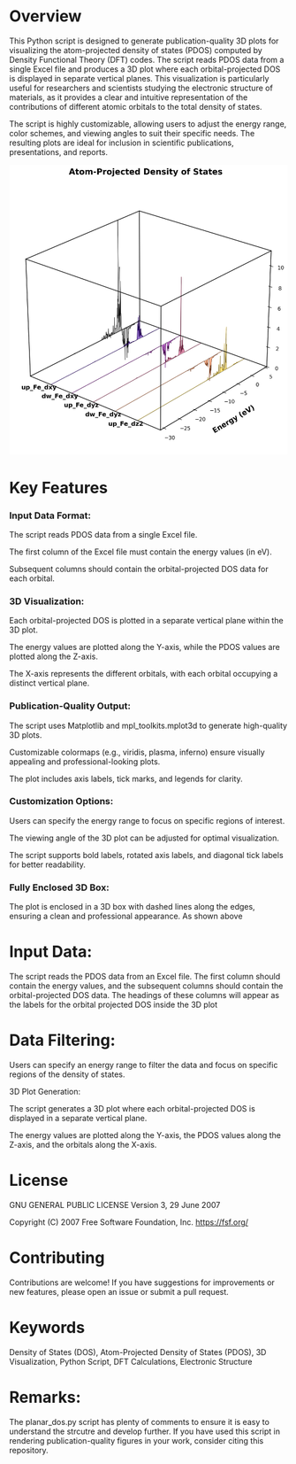 # Overview
This Python script is designed to generate publication-quality 3D plots for visualizing the atom-projected density of states (PDOS) computed by Density Functional Theory (DFT) codes. The script reads PDOS data from a single Excel file and produces a 3D plot where each orbital-projected DOS is displayed in separate vertical planes. This visualization is particularly useful for researchers and scientists studying the electronic structure of materials, as it provides a clear and intuitive representation of the contributions of different atomic orbitals to the total density of states.

The script is highly customizable, allowing users to adjust the energy range, color schemes, and viewing angles to suit their specific needs. The resulting plots are ideal for inclusion in scientific publications, presentations, and reports.

![screenshot](https://github.com/FarhanNoor02/planar_dos/blob/main/dos_trial.png)

# Key Features

### Input Data Format:

The script reads PDOS data from a single Excel file.

The first column of the Excel file must contain the energy values (in eV).

Subsequent columns should contain the orbital-projected DOS data for each orbital.

### 3D Visualization:

Each orbital-projected DOS is plotted in a separate vertical plane within the 3D plot.

The energy values are plotted along the Y-axis, while the PDOS values are plotted along the Z-axis.

The X-axis represents the different orbitals, with each orbital occupying a distinct vertical plane.

### Publication-Quality Output:

The script uses Matplotlib and mpl_toolkits.mplot3d to generate high-quality 3D plots.

Customizable colormaps (e.g., viridis, plasma, inferno) ensure visually appealing and professional-looking plots.

The plot includes axis labels, tick marks, and legends for clarity.

### Customization Options:

Users can specify the energy range to focus on specific regions of interest.

The viewing angle of the 3D plot can be adjusted for optimal visualization.

The script supports bold labels, rotated axis labels, and diagonal tick labels for better readability.

### Fully Enclosed 3D Box:

The plot is enclosed in a 3D box with dashed lines along the edges, ensuring a clean and professional appearance. As shown above


# Input Data:

The script reads the PDOS data from an Excel file. The first column should contain the energy values, and the subsequent columns should contain the orbital-projected DOS data. The headings of these columns will appear as the labels for the orbital projected DOS inside the 3D plot

# Data Filtering:

Users can specify an energy range to filter the data and focus on specific regions of the density of states.

3D Plot Generation:

The script generates a 3D plot where each orbital-projected DOS is displayed in a separate vertical plane.

The energy values are plotted along the Y-axis, the PDOS values along the Z-axis, and the orbitals along the X-axis.

# License
  GNU GENERAL PUBLIC LICENSE
                       Version 3, 29 June 2007

 Copyright (C) 2007 Free Software Foundation, Inc. <https://fsf.org/>

# Contributing
Contributions are welcome! If you have suggestions for improvements or new features, please open an issue or submit a pull request.

# Keywords
Density of States (DOS), Atom-Projected Density of States (PDOS), 3D Visualization, Python Script, DFT Calculations, Electronic Structure


# Remarks:
The planar_dos.py script has plenty of comments to ensure it is easy to understand the strcutre and develop further.
If you have used this script in rendering publication-quality figures in your work, consider citing this repository.
